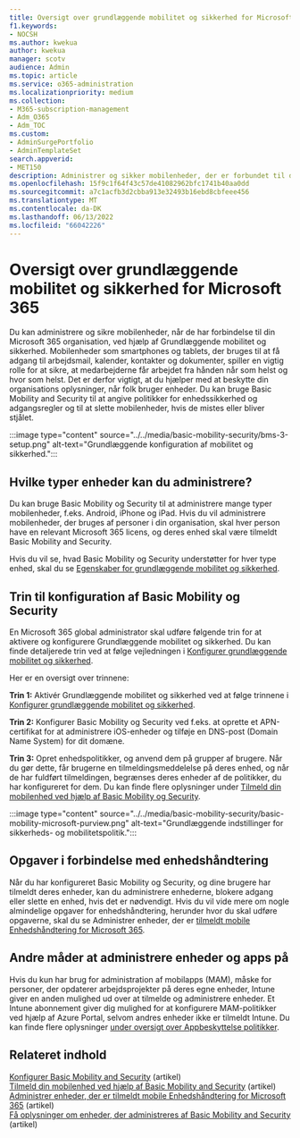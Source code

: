 ```yaml
---
title: Oversigt over grundlæggende mobilitet og sikkerhed for Microsoft 365
f1.keywords:
- NOCSH
ms.author: kwekua
author: kwekua
manager: scotv
audience: Admin
ms.topic: article
ms.service: o365-administration
ms.localizationpriority: medium
ms.collection:
- M365-subscription-management
- Adm_O365
- Adm_TOC
ms.custom:
- AdminSurgePortfolio
- AdminTemplateSet
search.appverid:
- MET150
description: Administrer og sikker mobilenheder, der er forbundet til din Microsoft 365 organisation, ved at konfigurere og bruge Grundlæggende mobilitet og sikkerhed.
ms.openlocfilehash: 15f9c1f64f43c57de41082962bfc1741b40aa0dd
ms.sourcegitcommit: a7c1acfb3d2cbba913e32493b16ebd8cbfeee456
ms.translationtype: MT
ms.contentlocale: da-DK
ms.lasthandoff: 06/13/2022
ms.locfileid: "66042226"
---
```

# <a name="overview-of-basic-mobility-and-security-for-microsoft-365"></a>Oversigt over grundlæggende mobilitet og sikkerhed for Microsoft 365

Du kan administrere og sikre mobilenheder, når de har forbindelse til din Microsoft 365 organisation, ved hjælp af Grundlæggende mobilitet og sikkerhed. Mobilenheder som smartphones og tablets, der bruges til at få adgang til arbejdsmail, kalender, kontakter og dokumenter, spiller en vigtig rolle for at sikre, at medarbejderne får arbejdet fra hånden når som helst og hvor som helst. Det er derfor vigtigt, at du hjælper med at beskytte din organisations oplysninger, når folk bruger enheder. Du kan bruge Basic Mobility and Security til at angive politikker for enhedssikkerhed og adgangsregler og til at slette mobilenheder, hvis de mistes eller bliver stjålet.

:::image type="content" source="../../media/basic-mobility-security/bms-3-setup.png" alt-text="Grundlæggende konfiguration af mobilitet og sikkerhed.":::

## <a name="what-types-of-devices-can-you-manage"></a>Hvilke typer enheder kan du administrere?

Du kan bruge Basic Mobility og Security til at administrere mange typer mobilenheder, f.eks. Android, iPhone og iPad. Hvis du vil administrere mobilenheder, der bruges af personer i din organisation, skal hver person have en relevant Microsoft 365 licens, og deres enhed skal være tilmeldt Basic Mobility and Security.

Hvis du vil se, hvad Basic Mobility og Security understøtter for hver type enhed, skal du se [Egenskaber for grundlæggende mobilitet og sikkerhed](capabilities.md).

## <a name="setup-steps-for-basic-mobility-and-security"></a>Trin til konfiguration af Basic Mobility og Security

En Microsoft 365 global administrator skal udføre følgende trin for at aktivere og konfigurere Grundlæggende mobilitet og sikkerhed. Du kan finde detaljerede trin ved at følge vejledningen i [Konfigurer grundlæggende mobilitet og sikkerhed](set-up.md). 

Her er en oversigt over trinnene:

**Trin 1:** Aktivér Grundlæggende mobilitet og sikkerhed ved at følge trinnene i [Konfigurer grundlæggende mobilitet og sikkerhed](set-up.md).

**Trin 2:** Konfigurer Basic Mobility og Security ved f.eks. at oprette et APN-certifikat for at administrere iOS-enheder og tilføje en DNS-post (Domain Name System) for dit domæne.

**Trin 3:** Opret enhedspolitikker, og anvend dem på grupper af brugere. Når du gør dette, får brugerne en tilmeldingsmeddelelse på deres enhed, og når de har fuldført tilmeldingen, begrænses deres enheder af de politikker, du har konfigureret for dem. Du kan finde flere oplysninger under [Tilmeld din mobilenhed ved hjælp af Basic Mobility og Security](enroll-your-mobile-device.md). 

:::image type="content" source="../../media/basic-mobility-security/basic-mobility-microsoft-purview.png" alt-text="Grundlæggende indstillinger for sikkerheds- og mobilitetspolitik.":::

## <a name="device-management-tasks"></a>Opgaver i forbindelse med enhedshåndtering

Når du har konfigureret Basic Mobility og Security, og dine brugere har tilmeldt deres enheder, kan du administrere enhederne, blokere adgang eller slette en enhed, hvis det er nødvendigt. Hvis du vil vide mere om nogle almindelige opgaver for enhedshåndtering, herunder hvor du skal udføre opgaverne, skal du se Administrer enheder, der er [tilmeldt mobile Enhedshåndtering for Microsoft 365](manage-enrolled-devices.md).

## <a name="other-ways-to-manage-devices-and-apps"></a>Andre måder at administrere enheder og apps på

Hvis du kun har brug for administration af mobilapps (MAM), måske for personer, der opdaterer arbejdsprojekter på deres egne enheder, Intune giver en anden mulighed ud over at tilmelde og administrere enheder. Et Intune abonnement giver dig mulighed for at konfigurere MAM-politikker ved hjælp af Azure Portal, selvom andres enheder ikke er tilmeldt Intune. Du kan finde flere oplysninger [under oversigt over Appbeskyttelse politikker](/mem/intune/apps/app-protection-policy).

## <a name="related-content"></a>Relateret indhold

[Konfigurer Basic Mobility and Security](set-up.md) (artikel)\
[Tilmeld din mobilenhed ved hjælp af Basic Mobility and Security](enroll-your-mobile-device.md) (artikel)\
[Administrer enheder, der er tilmeldt mobile Enhedshåndtering for Microsoft 365](manage-enrolled-devices.md) (artikel)\
[Få oplysninger om enheder, der administreres af Basic Mobility and Security](get-details-about-managed-devices.md) (artikel)
